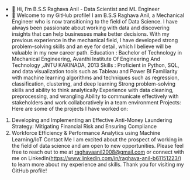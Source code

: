 - 👋 Hi, I’m B.S.S Raghava Anil - Data Scientist and ML Engineer
- 👀 Welcome to my GitHub profile! I am B.S.S Raghava Anil, a Mechanical Engineer who is now transitioning to the field of Data Science. I have always been passionate about working with data and discovering insights that can help businesses make better decisions. With my previous experience in the mechanical field, I have developed strong problem-solving skills and an eye for detail, which I believe will be valuable in my new career path.
Education :
Bachelor of Technology in Mechanical Engineering, Avanthi Institute Of Engineering And Technology ,JNTU KAKINADA, 2013
Skills :
Proficient in Python, SQL, and data visualization tools such as Tableau and Power BI
Familiarity with machine learning algorithms and techniques such as regression, classification, clustering, and deep learning
Strong problem-solving skills and ability to think analytically
Experience with data cleaning, preprocessing, and wrangling
Ability to communicate effectively with stakeholders and work collaboratively in a team environment
Projects:
Here are some of the projects I have worked on:
1) Developing and Implementing an Effective Anti-Money Laundering Strategy: Mitigating Financial Risk and Ensuring Compliance 
2) Workforce Efﬁciency & Performance Analytics using Machine Learning/IoT
Contact Me
I am excited about the prospect of working in the field of data science and am open to new opportunities. Please feel free to reach out to me at raghavaanil2008@gmail.com or connect with me on LinkedIn(https://www.linkedin.com/in/raghava-anil-b61151223/) to learn more about my experience and skills. Thank you for visiting my GitHub profile!
<!---
raghavaanil/raghavaanil is a ✨ special ✨ repository because its `README.md` (this file) appears on your GitHub profile.
You can click the Preview link to take a look at your changes.
--->
